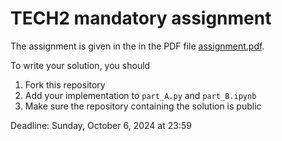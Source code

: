 # TECH2 mandatory assignment

The assignment is given in the in the PDF file [assignment.pdf](assignment.pdf).

To write your solution, you should

1. Fork this repository
2. Add your implementation to `part_A.py` and `part_B.ipynb`
3. Make sure the repository containing the solution is public

Deadline: Sunday, October 6, 2024 at 23:59

